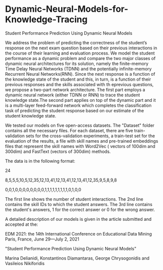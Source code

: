 # Dynamic-Neural-Models-for-Knowledge-Tracing
Student Performance Prediction Using Dynamic Neural Models


We  address  the  problem  of  predicting  the  correctness  of the student’s response on the next exam question based on their  previous  interactions  in  the  course  of  their  learning and evaluation process.  We model the student performance as a dynamic problem and compare the two major classes of dynamic neural architectures for its solution, namely the finite-memory  Time  Delay  Neural  Networks  (TDNN)  and the potentially infinite-memory Recurrent Neural Networks(RNN). Since the next response is a function of the knowledge state of the student and this, in turn, is a function of their previous responses and the skills associated with th eprevious questions, we propose a two-part network architecture.  The first part employs a dynamic neural network (either TDNN or RNN) to trace the student knowledge state.The second part applies on top of the dynamic part and it is  a  multi-layer  feed-forward  network  which  completes  the classification task of predicting the student response based on our estimate of the student knowledge state.

We tested our models on five open-access datasets.
The "Dataset" folder contains all the necessary files. For each dataset, there are five train-validation sets for the cross-validation experiments,  a train-test set for the evaluation of the results, a file with skill names and pre-trained embeddings files that represent the skill names with Word2Vec ( vectors of 100dim  and 300dim) and FastText (vectors of 300dim) methods. 

The data is in the following format:

24

8,5,5,5,10,5,12,35,12,13,41,12,13,41,12,13,41,12,35,9,5,8,9,8

0,0,1,0,0,0,0,0,0,0,0,1,1,1,1,1,1,1,1,1,0,1,0,0


The first line shows the number of student interactions.
The 2nd line contains the skill IDs to which the student answers.
The 3rd line contains the student's answers, 1 for the correct answer or 0 for the wrong answer.

A detailed description of our models is given in the article submitted and accepted at the:

EDM 2021: the 14th International Conference on Educational Data Mining 
Paris, France, June 29—July 2, 2021 

"Student Performance Prediction Using Dynamic Neural Models"

Marina Delianidi, Konstantinos Diamantaras, George Chrysogonidis and Vasileios Nikiforidis
